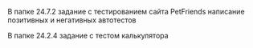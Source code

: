 В папке 24.7.2 задание с тестированием сайта PetFriends написание позитивных и негативных автотестов



В папке 24.2.4 задание с тестом калькулятора
